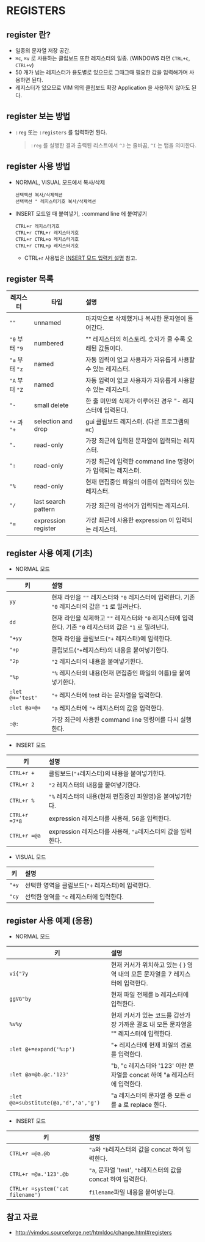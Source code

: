 # REGISTERS

## register 란?
* 일종의 문자열 저장 공간.
* `⌘c`, `⌘v` 로 사용하는 클립보드 또한 레지스터의 일종. (WINDOWS 라면 `CTRL+c`, `CTRL+v`)
* 50 개가 넘는 레지스터가 용도별로 있으므로 그때그때 필요한 값을 입력해가며 사용하면 된다.
* 레지스터가 있으므로 VIM 외의 클립보드 확장 Application 을 사용하지 않아도 된다.

## register 보는 방법
* `:reg` 또는 `:registers` 를 입력하면 된다.

    > `:reg` 를 실행한 결과 출력된 리스트에서 `^J` 는 줄바꿈, `^I` 는 탭을 의미한다.

## register 사용 방법
* NORMAL, VISUAL 모드에서 복사/삭제
    ```
    선택액션 복사/삭제액션
    선택액션 " 레지스터기호 복사/삭제액션
    ```

* INSERT 모드일 때 붙여넣기, `:`command line 에 붙여넣기
    ```
    CTRL+r 레지스터기호
    CTRL+r CTRL+r 레지스터기호
    CTRL+r CTRL+o 레지스터기호
    CTRL+r CTRL+p 레지스터기호
    ```
    * CTRL+r 사용법은 [INSERT 모드 입력키 설명](./insert_keys.md) 참고.

## register 목록

| 레지스터       | 타입                | 설명                                                        |
| ---------      | ----------------    | :----------------------------------------------             |
| `""`           | unnamed             | 마지막으로 삭제했거나 복사한 문자열이 들어간다.             |
| `"0` 부터 `"9` | numbered            | "" 레지스터의 히스토리. 숫자가 클 수록 오래된 값들이다.     |
| `"a` 부터 `"z` | named               | 자동 입력이 없고 사용자가 자유롭게 사용할 수 있는 레지스터. |
| `"A` 부터 `"Z` | named               | 자동 입력이 없고 사용자가 자유롭게 사용할 수 있는 레지스터. |
| `"-`           | small delete        | 한 줄 미만의 삭제가 이루어진 경우 "- 레지스터에 입력된다.   |
| `"*` 과 `"+`   | selection and drop  | gui 클립보드 레지스터. (다른 프로그램의 `⌘C`)    |
| `".`           | read-only           | 가장 최근에 입력된 문자열이 입력되는 레지스터.              |
| `":`           | read-only           | 가장 최근에 입력한 command line 명령어가 입력되는 레지스터. |
| `"%`           | read-only           | 현재 편집중인 파일의 이름이 입력되어 있는 레지스터.         |
| `"/`           | last search pattern | 가장 최근의 검색어가 입력되는 레지스터.                     |
| `"=`           | expression register | 가장 최근에 사용한 expression 이 입력되는 레지스터.         |

## register 사용 예제 (기초)
* NORMAL 모드

| 키               | 설명                                                                                                       |
| ---------------- | :----------------------------------------------                                                            |
| `yy`             | 현재 라인을 `""` 레지스터와 `"0` 레지스터에 입력한다. 기존 `"0` 레지스터의 값은 `"1` 로 밀려난다.          |
| `dd`             | 현재 라인을 삭제하고 `""` 레지스터와 `"0` 레지스터에 입력한다. 기존 `"0` 레지스터의 값은 `"1` 로 밀려난다. |
| `"+yy`           | 현재 라인을 클립보드(`"+` 레지스터)에 입력한다.                                                            |
| `"+p`            | 클립보드(`"+`레지스터)의 내용을 붙여넣기한다.                                                              |
| `"2p`            | `"2` 레지스터의 내용을 붙여넣기한다.                                                                       |
| `"%p`            | `"%` 레지스터의 내용(현재 편집중인 파일의 이름)을 붙여넣기한다.                                            |
| `:let @+='test'` | `"+` 레지스터에 test 라는 문자열을 입력한다.                                                               |
| `:let @a=@+`     | `"a` 레지스터에 `"+` 레지스터의 값을 입력한다.                                                             |
| `:@:`            | 가장 최근에 사용한 command line 명령어를 다시 실행한다.                                                    |

* INSERT 모드

| 키                               | 설명                                                                           |
| ----------                       | :----------------------------------------------                                |
| `CTRL+r +`                       | 클립보드(`"+`레지스터)의 내용을 붙여넣기한다.                                  |
| `CTRL+r 2`                       | `"2` 레지스터의 내용을 붙여넣기한다.                                           |
| `CTRL+r %`                       | `"%` 레지스터의 내용(현재 편집중인 파일명)을 붙여넣기한다.                     |
| `CTRL+r =7*8`                    | expression 레지스터를 사용해, 56을 입력한다.                                   |
| `CTRL+r =@a`                     | expression 레지스터를 사용해, `"a`레지스터의 값을 입력한다.                    |

* VISUAL 모드

| 키        | 설명                                              |
| --------- | :----------------------------------------------   |
| `"+y`     | 선택한 영역을 클립보드(`"+` 레지스터)에 입력한다. |
| `"cy`     | 선택한 영역을 `"c` 레지스터에 입력한다.           |

## register 사용 예제 (응용)

* NORMAL 모드

| 키                      | 설명                                                                                  |
| ---------               | :----------------------------------------------                                       |
| `vi{"7y`                | 현재 커서가 위치하고 있는 { } 영역 내의 모든 문자열을 7 레지스터에 입력한다.          |
| `ggVG"by`               | 현재 파일 전체를 b 레지스터에 입력한다.                                               |
| `%v%y`                  | 현재 커서가 있는 코드를 감싼가장 가까운 괄호 내 모든 문자열을 "" 레지스터에 입력한다. |
| `:let @+=expand('%:p')` | "+ 레지스터에 현재 파일의 경로를 입력한다.                                            |
| `:let @a=@b.@c.'123'`   | "b, "c 레지스터와 '123' 이란 문자열을 concat 하여 "a 레지스터에 입력한다.             |
| `:let @a=substitute(@a,'d','a','g')` | "a 레지스터의 문자열 중 모든 d 를 a 로 replace 한다. |

* INSERT 모드

| 키                               | 설명                                                                                |
| ---------                        | :----------------------------------------------                                     |
| `CTRL+r =@a.@b`                  | `"a`와 `"b`레지스터의 값을 concat 하여 입력한다.      |
| `CTRL+r =@a.'123'.@b`            | `"a`, 문자열 'test', `"b`레지스터의 값을 concat 하여 입력한다.      |
| `CTRL+r =system('cat filename')` | `filename`파일 내용을 붙여넣는다.                     |

## 참고 자료
* http://vimdoc.sourceforge.net/htmldoc/change.html#registers
